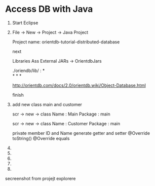 # Access DB with Java

1. Start Eclipse
1. File -> New -> Project -> Java Project

    Project name: orientdb-tutorial-distributed-database
    
    next
    
    Libraries Ass External JARs -> OrientdbJars
    
    ./oriendb/lib/ :
        *  
        * 
        * 
        * 
    
    http://orientdb.com/docs/2.0/orientdb.wiki/Object-Database.html
    
    finish

1. add new class main and customer

    scr -> new -> class 
    Name : Main
    Package : main
    
    scr -> new -> class 
    Name : Customer 
    Package : main
    
    private member ID and Name
    generate getter and setter
    @Override toString()
    @Override equals

1. 
1. 
1. 
1. 
1. 


secreenshot from projejt explorere